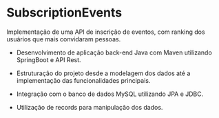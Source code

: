 # SubscriptionEvents
Implementação de uma API de inscrição de eventos, com ranking dos usuários que mais convidaram pessoas.

- Desenvolvimento de aplicação back-end Java com Maven utilizando SpringBoot e API Rest.

- Estruturação do projeto desde a modelagem dos dados até a implementação das funcionalidades principais. 

- Integração com o banco de dados MySQL utilizando JPA e JDBC. 

- Utilização de records para manipulação dos dados. 
